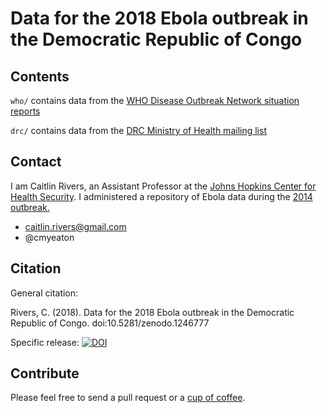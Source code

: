 # Data for the 2018 Ebola outbreak in the Democratic Republic of Congo

## Contents

`who/` contains data from the [WHO Disease Outbreak Network situation reports](http://www.who.int/csr/don/en/)

`drc/` contains data from the [DRC Ministry of Health mailing list](http://linkedin.us13.list-manage.com/subscribe?u=89e5755d2cca4840b1af93176&id=aedd23c530)

## Contact

I am Caitlin Rivers, an Assistant Professor at the [Johns Hopkins Center for Health Security](http://www.centerforhealthsecurity.org/). I administered a repository of Ebola data during the [2014 outbreak.](https://github.com/cmrivers/ebola)

- caitlin.rivers@gmail.com
- @cmyeaton

## Citation

General citation: 

Rivers, C. (2018). Data for the 2018 Ebola outbreak in the Democratic Republic of Congo. doi:10.5281/zenodo.1246777

Specific release: [![DOI](https://zenodo.org/badge/133379468.svg)](https://zenodo.org/badge/latestdoi/133379468)

## Contribute

Please feel free to send a pull request or a [cup of coffee](https://ko-fi.com/cmrivers).